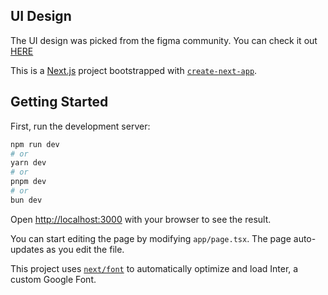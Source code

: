 
## UI Design
The UI design was picked from the figma community. You can check it out <a href="https://www.figma.com/file/LzOzjcOwV1gk6MA7rZKJwD/Laura's-Closet-(-E-commerce-Fashion-Website-Landing-Page-)-(Community)?type=design&node-id=1-2&mode=design&t=XvDEFdkvOrGiTchI-0" target="_blank">HERE</a>


This is a [Next.js](https://nextjs.org/) project bootstrapped with [`create-next-app`](https://github.com/vercel/next.js/tree/canary/packages/create-next-app).

## Getting Started

First, run the development server:

```bash
npm run dev
# or
yarn dev
# or
pnpm dev
# or
bun dev
```

Open [http://localhost:3000](http://localhost:3000) with your browser to see the result.

You can start editing the page by modifying `app/page.tsx`. The page auto-updates as you edit the file.

This project uses [`next/font`](https://nextjs.org/docs/basic-features/font-optimization) to automatically optimize and load Inter, a custom Google Font.